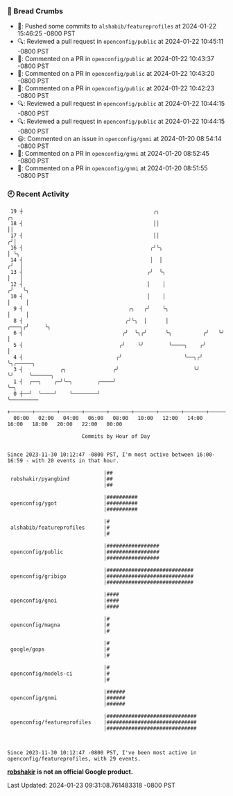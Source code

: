 ### 🍞 Bread Crumbs

 * 🚢: Pushed some commits to `alshabib/featureprofiles` at 2024-01-22 15:46:25 -0800 PST
 * 🔍: Reviewed a pull request in  `openconfig/public` at 2024-01-22 10:45:11 -0800 PST
 * 💬: Commented on a PR in  `openconfig/public` at 2024-01-22 10:43:37 -0800 PST
 * 💬: Commented on a PR in  `openconfig/public` at 2024-01-22 10:43:20 -0800 PST
 * 💬: Commented on a PR in  `openconfig/public` at 2024-01-22 10:42:23 -0800 PST
 * 🔍: Reviewed a pull request in  `openconfig/public` at 2024-01-22 10:44:15 -0800 PST
 * 🔍: Reviewed a pull request in  `openconfig/public` at 2024-01-22 10:44:15 -0800 PST
 * 😃: Commented on an issue in `openconfig/gnmi` at 2024-01-20 08:54:14 -0800 PST
 * 💬: Commented on a PR in  `openconfig/gnmi` at 2024-01-20 08:52:45 -0800 PST
 * 💬: Commented on a PR in  `openconfig/gnmi` at 2024-01-20 08:51:55 -0800 PST

### 🕘 Recent Activity
```
 19 ┼                                          ╭╮                        ╭╮
 18 ┤                                          ││                        ││
 17 ┤                                          ││                       ╭╯│
 16 ┤                                         ╭╯╰╮                      │ ╰╮
 14 ┤                                         │  │                     ╭╯  │
 13 ┤                                        ╭╯  ╰╮                    │   │
 12 ┤                                        │    │                   ╭╯   ╰╮
 10 ┤                                        │    │                   │     │
  9 ┤                                  ╭╮   ╭╯    ╰╮                  │     │
  8 ┤                                 ╭╯╰╮  │      │            ╭───╮╭╯     ╰╮
  6 ┤                                ╭╯  ╰╮╭╯      ╰╮          ╭╯   ╰╯       │
  5 ┤                               ╭╯    ╰╯        ╰────╮    ╭╯             │
  4 ┤                              ╭╯                    ╰──╮╭╯              ╰╮╭─────╮
  3 ┤            ╭╮               ╭╯                        ╰╯                ╰╯     ╰──────╮
  1 ┤  ╭──╮    ╭─╯╰─╮        ╭────╯                                                         ╰─╮
  0 ┼──╯  ╰────╯    ╰────────╯                                                                ╰─────────
    +───────+───────+───────+───────+───────+───────+───────+───────+───────+───────+───────+───────+────
  00:00   02:00   04:00   06:00   08:00   10:00   12:00   14:00   16:00   18:00   20:00   22:00   00:00   

						Commits by Hour of Day


Since 2023-11-30 10:12:47 -0800 PST, I'm most active between 16:00-16:59 - with 20 events in that hour.

```



```
                               |##
 robshakir/pyangbind           |##
                               |##

                               |##########
 openconfig/ygot               |##########
                               |##########

                               |#
 alshabib/featureprofiles      |#
                               |#

                               |#################
 openconfig/public             |#################
                               |#################

                               |############################
 openconfig/gribigo            |############################
                               |############################

                               |####
 openconfig/gnoi               |####
                               |####

                               |#
 openconfig/magna              |#
                               |#

                               |#
 google/gops                   |#
                               |#

                               |#
 openconfig/models-ci          |#
                               |#

                               |######
 openconfig/gnmi               |######
                               |######

                               |#############################
 openconfig/featureprofiles    |#############################
                               |#############################



Since 2023-11-30 10:12:47 -0800 PST, I've been most active in openconfig/featureprofiles, with 29 events.

```
**[robshakir](mailto:robjs@google.com) is not an official Google product.**  


Last Updated: 2024-01-23 09:31:08.761483318 -0800 PST
